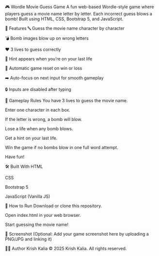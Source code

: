 🎮 Wordle Movie Guess Game
A fun web-based Wordle-style game where players guess a movie name letter by letter. Each incorrect guess blows a bomb!
Built using HTML, CSS, Bootstrap 5, and JavaScript.

🚀 Features
🔤 Guess the movie name character by character

💣 Bomb images blow up on wrong letters

❤️ 3 lives to guess correctly

🧠 Hint appears when you’re on your last life

🔄 Automatic game reset on win or loss

➡️ Auto-focus on next input for smooth gameplay

🔒 Inputs are disabled after typing

🎥 Gameplay Rules
You have 3 lives to guess the movie name.

Enter one character in each box.

If the letter is wrong, a bomb will blow.

Lose a life when any bomb blows.

Get a hint on your last life.

Win the game if no bombs blow in one full word attempt.

Have fun!

🛠️ Built With
HTML

CSS

Bootstrap 5

JavaScript (Vanilla JS)

📁 How to Run
Download or clone this repository.

Open index.html in your web browser.

Start guessing the movie name!

📸 Screenshot
(Optional: Add your game screenshot here by uploading a PNG/JPG and linking it)

🧑‍💻 Author
Krish Kalia
© 2025 Krish Kalia. All rights reserved.
